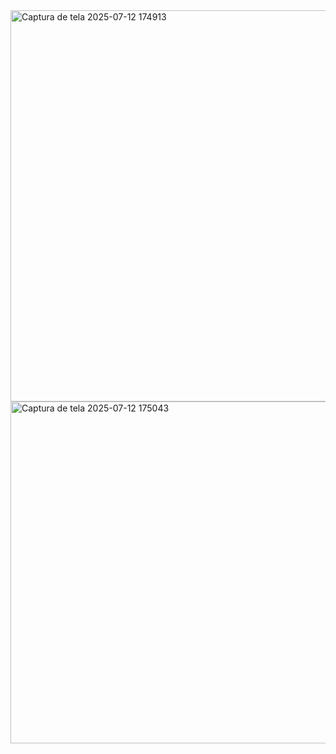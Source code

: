 <img width="1419" height="626" alt="Captura de tela 2025-07-12 174913" src="https://github.com/user-attachments/assets/067ed6c4-34b8-4fcc-8e4a-3c44db0dd7ad" />
<img width="1075" height="547" alt="Captura de tela 2025-07-12 175043" src="https://github.com/user-attachments/assets/a4016bc6-9aba-4f78-9274-683d64b50b28" />
